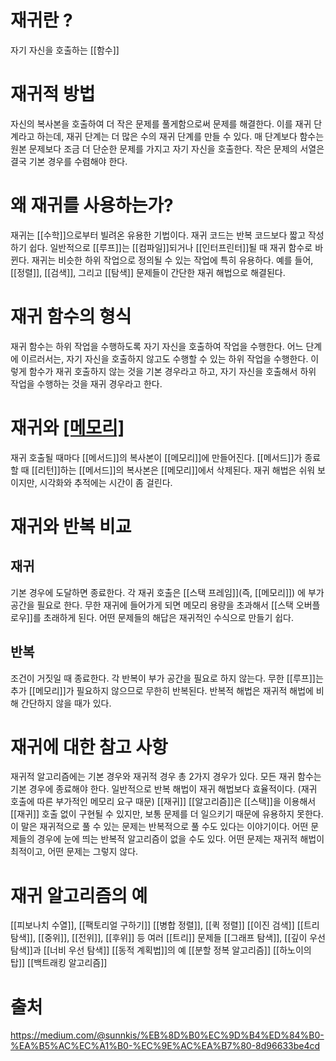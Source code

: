 # 재귀란 ?
자기 자신을 호출하는 [[함수]]
# 재귀적 방법
자신의 복사본을 호출하여 더 작은 문제를 풀게함으로써 문제를 해결한다.
이를 재귀 단계라고 하는데, 재귀 단계는 더 많은 수의 재귀 단계를 만들 수 있다.
매 단계보다 함수는 원본 문제보다 조금 더 단순한 문제를 가지고 자기 자신을 호출한다.
작은 문제의 서열은 결국 기본 경우를 수렴해야 한다.
# 왜 재귀를 사용하는가?
재귀는 [[수학]]으로부터 빌려온 유용한 기법이다.
재귀 코드는 반복 코드보다 짧고 작성하기 쉽다.
일반적으로 [[루프]]는 [[컴파일]]되거나 [[인터프린터]]될 때 재귀 함수로 바뀐다.
재귀는 비슷한 하위 작업으로 정의될 수 있는 작업에 특히 유용하다.
예를 들어, [[정렬]], [[검색]], 그리고 [[탐색]] 문제들이 간단한 재귀 해법으로 해결된다.
# 재귀 함수의 형식
재귀 함수는 하위 작업을 수행하도록 자기 자신을 호출하여 작업을 수행한다.
어느 단계에 이르러서는, 자기 자신을 호출하지 않고도 수행할 수 있는 하위 작업을 수행한다.
이렇게 함수가 재귀 호출하지 않는 것을 기본 경우라고 하고, 자기 자신을 호출해서 하위 작업을 수행하는 것을 재귀 경우라고 한다.
# 재귀와 [[메모리]](시각화)
재귀 호출될 때마다 [[메서드]]의 복사본이 [[메모리]]에 만들어진다.
[[메서드]]가 종료할 때 [[리턴]]하는 [[메서드]]의 복사본은 [[메모리]]에서 삭제된다.
재귀 해법은 쉬워 보이지만, 시각화와 추적에는 시간이 좀 걸린다.
# 재귀와 반복 비교
## 재귀
기본 경우에 도달하면 종료한다.
각 재귀 호출은 [[스택 프레임]](즉, [[메모리]]) 에 부가 공간을 필요로 한다.
무한 재귀에 들어가게 되면 메모리 용량을 초과해서 [[스택 오버플로우]]를 초래하게 된다.
어떤 문제들의 해답은 재귀적인 수식으로 만들기 쉽다.
## 반복
조건이 거짓일 때 종료한다.
각 반복이 부가 공간을 필요로 하지 않는다.
무한 [[루프]]는 추가 [[메모리]]가 필요하지 않으므로 무한히 반복된다.
반복적 해법은 재귀적 해법에 비해 간단하지 않을 때가 있다.
# 재귀에 대한 참고 사항
재귀적 알고리즘에는 기본 경우와 재귀적 경우 총 2가지 경우가 있다.
모든 재귀 함수는 기본 경우에 종료해야 한다.
일반적으로 반복 해법이 재귀 해법보다 효율적이다.
(재귀 호출에 따른 부가적인 메모리 요구 때문)
[[재귀]] [[알고리즘]]은 [[스택]]을 이용해서 [[재귀]] 호출 없이 구현될 수 있지만, 보통 문제를 더 일으키기 때문에 유용하지 못한다.
이 말은 재귀적으로 풀 수 있는 문제는 반복적으로 풀 수도 있다는 이야기이다.
어떤 문제들의 경우에 눈에 띄는 반복적 알고리즘이 없을 수도 있다.
어떤 문제는 재귀적 해법이 최적이고, 어떤 문제는 그렇지 않다.
# 재귀 알고리즘의 예
[[피보나치 수열]], [[팩토리얼 구하기]]
[[병합 정렬]], [[퀵 정렬]]
[[이진 검색]]
[[트리 탐색]], [[중위]], [[전위]], [[후위]] 등 여러 [[트리]] 문제들
[[그래프 탐색]], [[깊이 우선 탐색]]과 [[너비 우선 탐색]]
[[동적 계획법]]의 예
[[분할 정복 알고리즘]]
[[하노이의 탑]]
[[백트래킹 알고리즘]]
# 출처
https://medium.com/@sunnkis/%EB%8D%B0%EC%9D%B4%ED%84%B0-%EA%B5%AC%EC%A1%B0-%EC%9E%AC%EA%B7%80-8d96633be4cd